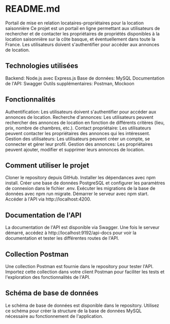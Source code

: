# README.md
Portail de mise en relation locataires-propriétaires pour la location saisonnière
Ce projet est un portail en ligne permettant aux utilisateurs de rechercher et de contacter les propriétaires de propriétés disponibles à la location saisonnière sur la côte basque, et éventuellement dans toute la France. Les utilisateurs doivent s'authentifier pour accéder aux annonces de location.

## Technologies utilisées
Backend: Node.js avec Express.js
Base de données: MySQL
Documentation de l'API: Swagger
Outils supplémentaires: Postman, Mockoon

## Fonctionnalités
Authentification: Les utilisateurs doivent s'authentifier pour accéder aux annonces de location.
Recherche d'annonces: Les utilisateurs peuvent rechercher des annonces de location en fonction de différents critères (lieu, prix, nombre de chambres, etc.).
Contact propriétaire: Les utilisateurs peuvent contacter les propriétaires des annonces qui les intéressent.
Gestion des utilisateurs: Les utilisateurs peuvent créer un compte, se connecter et gérer leur profil.
Gestion des annonces: Les propriétaires peuvent ajouter, modifier et supprimer leurs annonces de location.

## Comment utiliser le projet
Cloner le repository depuis GitHub.
Installer les dépendances avec npm install.
Créer une base de données PostgreSQL et configurer les paramètres de connexion dans le fichier .env.
Exécuter les migrations de la base de données avec npm run migrate.
Démarrer le serveur avec npm start.
Accéder à l'API via http://localhost:4200.

## Documentation de l'API
La documentation de l'API est disponible via Swagger. Une fois le serveur démarré, accédez à http://localhost:9192/api-docs pour voir la documentation et tester les différentes routes de l'API.

## Collection Postman
Une collection Postman est fournie dans le repository pour tester l'API. Importez cette collection dans votre client Postman pour faciliter les tests et l'exploration des fonctionnalités de l'API.

## Schéma de base de données
Le schéma de base de données est disponible dans le repository. Utilisez ce schéma pour créer la structure de la base de données MySQL nécessaire au fonctionnement de l'application.
